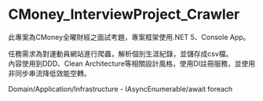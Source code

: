 # CMoney_InterviewProject_Crawler  
此專案為CMoney全曜財經之面試考題，專案框架使用.NET 5、Console App。  
  
任務需求為對運動員網站進行爬蟲，解析個別生涯紀錄，並儲存成csv檔。  
內容使用到DDD、Clean Architecture等相關設計風格，使用DI註冊服務，並使用非同步串流降低效能空轉。  
  
Domain/Application/Infrastructure - IAsyncEnumerable<T>/await foreach
